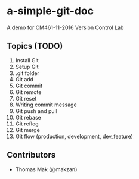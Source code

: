 # a-simple-git-doc
A demo for CM461-11-2016 Version Control Lab

## Topics (TODO)

1. Install Git
2. Setup Git
3. .git folder
4. Git add
5. Git commit
6. Git remote
7. Git reset
8. Writing commit message
9. Git push and pull
10. Git rebase
11. Git reflog
12. Git merge
13. Git flow (production, development, dev_feature)


## Contributors

- Thomas Mak (@makzan)




